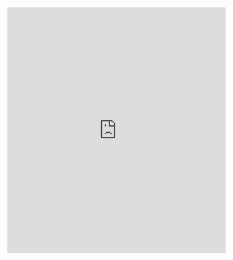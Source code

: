 <br>
<br>

<iframe src="https://docs.google.com/presentation/d/1gxnLMEhICZvMKPOitAJxSaOE-ikjmqwjjmtVu5xTLew/embed?start=true&loop=true&delayms=10000" frameborder="0" width="100%" height="569" allowfullscreen="true" mozallowfullscreen="true" webkitallowfullscreen="true"></iframe>
